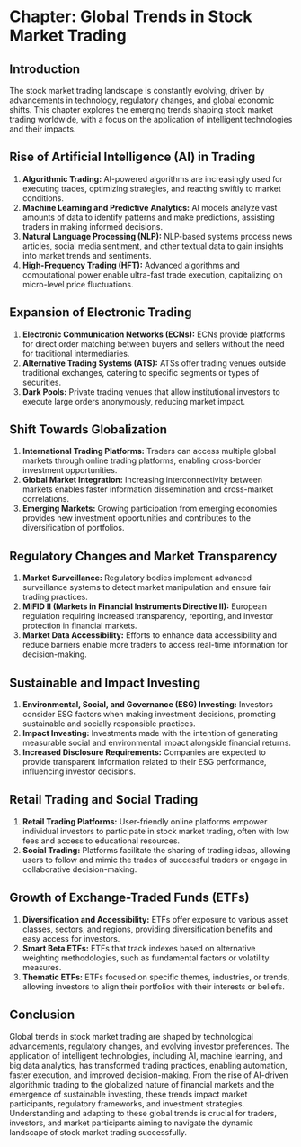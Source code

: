Chapter: Global Trends in Stock Market Trading
==============================================

Introduction
------------

The stock market trading landscape is constantly evolving, driven by advancements in technology, regulatory changes, and global economic shifts. This chapter explores the emerging trends shaping stock market trading worldwide, with a focus on the application of intelligent technologies and their impacts.

Rise of Artificial Intelligence (AI) in Trading
-----------------------------------------------

1. **Algorithmic Trading:** AI-powered algorithms are increasingly used for executing trades, optimizing strategies, and reacting swiftly to market conditions.
2. **Machine Learning and Predictive Analytics:** AI models analyze vast amounts of data to identify patterns and make predictions, assisting traders in making informed decisions.
3. **Natural Language Processing (NLP):** NLP-based systems process news articles, social media sentiment, and other textual data to gain insights into market trends and sentiments.
4. **High-Frequency Trading (HFT):** Advanced algorithms and computational power enable ultra-fast trade execution, capitalizing on micro-level price fluctuations.

Expansion of Electronic Trading
-------------------------------

1. **Electronic Communication Networks (ECNs):** ECNs provide platforms for direct order matching between buyers and sellers without the need for traditional intermediaries.
2. **Alternative Trading Systems (ATS):** ATSs offer trading venues outside traditional exchanges, catering to specific segments or types of securities.
3. **Dark Pools:** Private trading venues that allow institutional investors to execute large orders anonymously, reducing market impact.

Shift Towards Globalization
---------------------------

1. **International Trading Platforms:** Traders can access multiple global markets through online trading platforms, enabling cross-border investment opportunities.
2. **Global Market Integration:** Increasing interconnectivity between markets enables faster information dissemination and cross-market correlations.
3. **Emerging Markets:** Growing participation from emerging economies provides new investment opportunities and contributes to the diversification of portfolios.

Regulatory Changes and Market Transparency
------------------------------------------

1. **Market Surveillance:** Regulatory bodies implement advanced surveillance systems to detect market manipulation and ensure fair trading practices.
2. **MiFID II (Markets in Financial Instruments Directive II):** European regulation requiring increased transparency, reporting, and investor protection in financial markets.
3. **Market Data Accessibility:** Efforts to enhance data accessibility and reduce barriers enable more traders to access real-time information for decision-making.

Sustainable and Impact Investing
--------------------------------

1. **Environmental, Social, and Governance (ESG) Investing:** Investors consider ESG factors when making investment decisions, promoting sustainable and socially responsible practices.
2. **Impact Investing:** Investments made with the intention of generating measurable social and environmental impact alongside financial returns.
3. **Increased Disclosure Requirements:** Companies are expected to provide transparent information related to their ESG performance, influencing investor decisions.

Retail Trading and Social Trading
---------------------------------

1. **Retail Trading Platforms:** User-friendly online platforms empower individual investors to participate in stock market trading, often with low fees and access to educational resources.
2. **Social Trading:** Platforms facilitate the sharing of trading ideas, allowing users to follow and mimic the trades of successful traders or engage in collaborative decision-making.

Growth of Exchange-Traded Funds (ETFs)
--------------------------------------

1. **Diversification and Accessibility:** ETFs offer exposure to various asset classes, sectors, and regions, providing diversification benefits and easy access for investors.
2. **Smart Beta ETFs:** ETFs that track indexes based on alternative weighting methodologies, such as fundamental factors or volatility measures.
3. **Thematic ETFs:** ETFs focused on specific themes, industries, or trends, allowing investors to align their portfolios with their interests or beliefs.

Conclusion
----------

Global trends in stock market trading are shaped by technological advancements, regulatory changes, and evolving investor preferences. The application of intelligent technologies, including AI, machine learning, and big data analytics, has transformed trading practices, enabling automation, faster execution, and improved decision-making. From the rise of AI-driven algorithmic trading to the globalized nature of financial markets and the emergence of sustainable investing, these trends impact market participants, regulatory frameworks, and investment strategies. Understanding and adapting to these global trends is crucial for traders, investors, and market participants aiming to navigate the dynamic landscape of stock market trading successfully.
